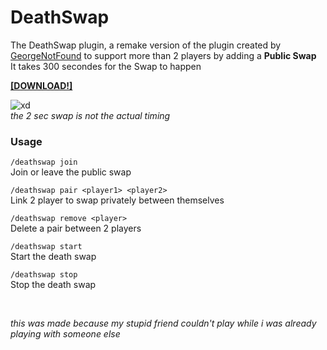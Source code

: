 # DeathSwap
 The DeathSwap plugin, a remake version of the plugin created by [GeorgeNotFound](https://twitter.com/georgenotfound) to support more than 2 players by adding a **Public Swap**<br>
It takes 300 secondes for the Swap to happen
 
**[\[DOWNLOAD!\]](https://github.com/RedLeGamin/DeathSwap/raw/main/out/DeathSwap.jar)**

![xd](https://cdn.discordapp.com/attachments/405780210265620480/941380297151377408/mult_deathswap.gif)<br>
_the 2 sec swap is not the actual timing_

### Usage

`/deathswap join`<br>
Join or leave the public swap

`/deathswap pair <player1> <player2>`<br>
Link 2 player to swap privately between themselves

`/deathswap remove <player>`<br>
Delete a pair between 2 players

`/deathswap start`<br>
Start the death swap

`/deathswap stop`<br>
Stop the death swap

<br>

_this was made because my stupid friend couldn't play while i was already playing with someone else_
